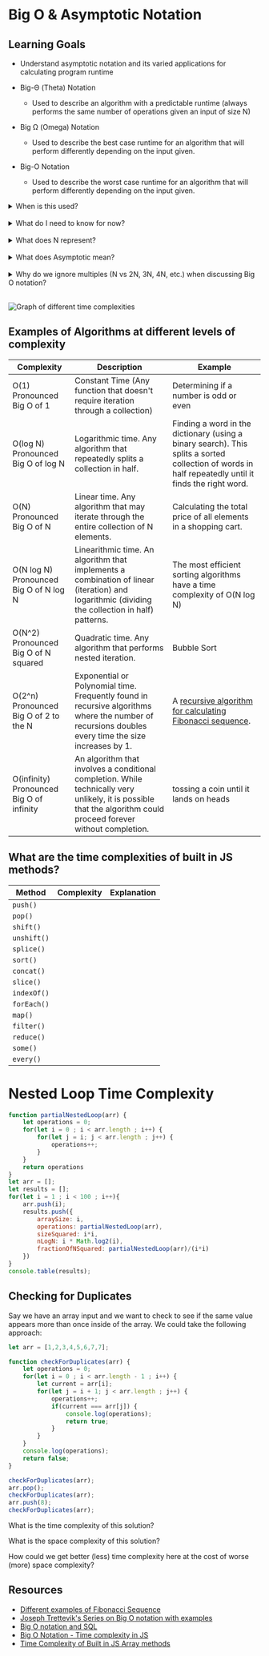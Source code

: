 # Big O & Asymptotic Notation

## Learning Goals

- Understand asymptotic notation and its varied applications for calculating program runtime

- Big-Θ (Theta) Notation
  - Used to describe an algorithm with a predictable runtime (always performs the same number of operations given an input of size N)
- Big Ω (Omega) Notation
  - Used to describe the best case runtime for an algorithm that will perform differently depending on the input given.
- Big-O Notation
  - Used to describe the worst case runtime for an algorithm that will perform differently depending on the input given.

<details>
  <summary>
    When is this used?
  </summary>
  <hr/>

  - Big O notation will sometimes be discussed in technical interviews. Depending on the role and the company.
  - It is used to describe the efficiency of an algorithm. This is most relevant when dealing with large data sets where differences in efficiency can make a significant difference in terms of the time and space (memory) consumed by the algorithm when it runs.
  - When writing code for a web application, the most relevant application of Big O notation will be applied when crafting SQL queries on the database. We generally won't be working with extremely large datasets with JS in the browser, but interacting with large databases is much more common. Understanding the time (and space!) cost of the SQL queries you write can be important depending on the role you take as a developer.

  <hr/>

</details>
<br/>



<details>
  <summary>
    What do I need to know for now?
  </summary>
  <hr/>

  - We can use Big O notation to discuss Time and Space Complexity.
    - Time Complexity describes how many operations the computer will have to perform to run our code (as a function of input size)
    - Space Complexity describes how much memory the computer will have to use to run our code (as a function of input size)

  <hr/>

</details>
<br/>



<details>
  <summary>
    What does N represent?
  </summary>
  <hr/>

  - N is a variable representing the size of the input.

  <hr/>

</details>
<br/>


<details>
  <summary>
    What does Asymptotic mean?
  </summary>
  <hr/>

- Asymptotic is an adjective form of the word asymptote
- An asymptote is a straight line associated with a curve such that as a point moves along an infinite branch of the curve the distance from the point to the line approaches zero and the slope of the curve at the point approaches the slope of the line
![Asymptote illustration](https://res.cloudinary.com/dnocv6uwb/image/upload/v1641363919/asymptot_uy4yyx.gif)
  <hr/>

</details>
<br/>

<details>
  <summary>
    Why do we ignore multiples (N vs 2N, 3N, 4N, etc.) when discussing Big O notation?
  </summary>
  <hr/>

  Asymptotic notation describes how our function will perform as our input size increases without bound. When we're dealing with extremely large input sizes, the difference between a multiple and a change in order of magnitude is extreme. To illustrate the difference, let's run this code in the console:
    
```js
function complexityDemo() {
  let arr = [];
  let results = [];
  for(let i = 1 ; i < 100 ; i++){
      arr.push(i);
      results.push({
          arraySize: i,
          logN: Math.log2(i),
          linear: i,
          nLogN: i * Math.log2(i),
          "n^2": i*i,
          "2^n": 2**i
      })
  }
  console.table(results);
}
complexityDemo()
```

Visually, we can see the difference on a graph as well:
                         
  <hr/>

    

</details>
<br/>

![Graph of different time complexities](https://res.cloudinary.com/dnocv6uwb/image/upload/v1641404013/1_leuidehqYrPSmoBRRjG8zA_fw7dc4.png)

## Examples of Algorithms at different levels of complexity

| Complexity | Description | Example |
|---|---|---|
| O(1) Pronounced Big O of 1 | Constant Time (Any function that doesn't require iteration through a collection) | Determining if a number is odd or even |
| O(log N) Pronounced Big O of log N | Logarithmic time. Any algorithm that repeatedly splits a collection in half. |  Finding a word in the dictionary (using a binary search). This splits a sorted collection of words in half repeatedly until it finds the right word.|
| O(N) Pronounced Big O of N | Linear time. Any algorithm that may iterate through the entire collection of N elements. | Calculating the total price of all elements in a shopping cart. |
| O(N log N) Pronounced Big O of N log N | Linearithmic time. An algorithm that implements a combination of linear (iteration) and logarithmic (dividing the collection in half) patterns. | The most efficient sorting algorithms have a time complexity of O(N log N) |
| O(N^2) Pronounced Big O of N squared | Quadratic time. Any algorithm that performs nested iteration. | Bubble Sort |
| O(2^n) Pronounced Big O of 2 to the N | Exponential or Polynomial time. Frequently found in recursive algorithms where the number of recursions doubles every time the size increases by 1.  | A [recursive algorithm for calculating Fibonacci sequence](https://medium.com/analytics-vidhya/big-o-notation-time-complexity-in-javascript-f97f356de2c4#85db).  |
| O(infinity) Pronounced Big O of infinity | An algorithm that involves a conditional completion. While technically very unlikely, it is possible that the algorithm could proceed forever without completion. | tossing a coin until it lands on heads |
 

## What are the time complexities of built in JS methods?

| Method | Complexity | Explanation |
|---|---|---|
| `push()` |  |  |
| `pop()` |  |  |
| `shift()` |  |  |
| `unshift()` |  |  |
| `splice()` |  |  |
| `sort()` |  |  |
| `concat()` |  |  |
| `slice()` |  |  |
| `indexOf()` |  |  |
| `forEach()` |  |  |
| `map()` |  |  |
| `filter()` |  |  |
| `reduce()` |  |  |
| `some()` |  |  |
| `every()` |  |  |



# Nested Loop Time Complexity

```js
function partialNestedLoop(arr) {
    let operations = 0;
    for(let i = 0 ; i < arr.length ; i++) {
        for(let j = i; j < arr.length ; j++) {
            operations++;
        }
    }
    return operations
}
let arr = [];
let results = [];
for(let i = 1 ; i < 100 ; i++){
    arr.push(i);
    results.push({
        arraySize: i,
        operations: partialNestedLoop(arr),
        sizeSquared: i*i,
        nLogN: i * Math.log2(i),
        fractionOfNSquared: partialNestedLoop(arr)/(i*i)
    })
}
console.table(results);

```

## Checking for Duplicates

Say we have an array input and we want to check to see if the same value appears more than once inside of the array. We could take the following approach:
```js
let arr = [1,2,3,4,5,6,7,7];

function checkForDuplicates(arr) {
	let operations = 0;
	for(let i = 0 ; i < arr.length - 1 ; i++) {
		let current = arr[i];
		for(let j = i + 1; j < arr.length ; j++) {
			operations++;
			if(current === arr[j]) {
				console.log(operations);
				return true;
			}
		}
	}
	console.log(operations);
	return false;
}

checkForDuplicates(arr);
arr.pop();
checkForDuplicates(arr);
arr.push(8);
checkForDuplicates(arr);
```

What is the time complexity of this solution?

What is the space complexity of this solution?


How could we get better (less) time complexity here at the cost of worse (more) space complexity?


## Resources

- [Different examples of Fibonacci Sequence](https://medium.com/developers-writing/fibonacci-sequence-algorithm-in-javascript-b253dc7e320e)
- [Joseph Trettevik's Series on Big O notation with examples](https://dev.to/lofiandcode/series/6012)
- [Big O notation and SQL](https://www.kdnuggets.com/2017/08/write-better-sql-queries-definitive-guide-part-2.html/2)
- [Big O Notation - Time complexity in JS](https://medium.com/analytics-vidhya/big-o-notation-time-complexity-in-javascript-f97f356de2c4)
- [Time Complexity of Built in JS Array methods](https://dev.to/lukocastillo/time-complexity-big-0-for-javascript-array-methods-and-examples-mlg)